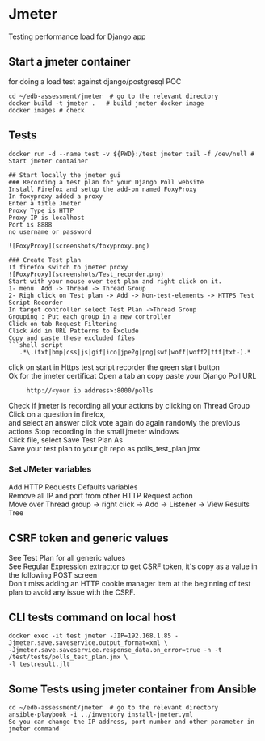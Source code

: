 # Jmeter
Testing performance load for Django app

## Start a jmeter container 
for doing a load test against django/postgresql POC 
```shell
cd ~/edb-assessment/jmeter  # go to the relevant directory
docker build -t jmeter .   # build jmeter docker image
docker images # check  
```

## Tests
```shell
docker run -d --name test -v ${PWD}:/test jmeter tail -f /dev/null # Start jmeter container

## Start locally the jmeter gui 
### Recording a test plan for your Django Poll website
Install Firefox and setup the add-on named FoxyProxy  
In foxyproxy added a proxy  
Enter a title Jmeter    
Proxy Type is HTTP  
Proxy IP is localhost    
Port is 8888  
no username or password

![FoxyProxy](screenshots/foxyproxy.png)

### Create Test plan
If firefox switch to jmeter proxy
![FoxyProxy](screenshots/Test_recorder.png)
Start with your mouse over test plan and right click on it.    
1- menu  Add -> Thread -> Thread Group  
2- Righ click on Test plan -> Add -> Non-test-elements -> HTTPS Test Script Recorder
In target controller select Test Plan ->Thread Group
Grouping : Put each group in a new controller
Click on tab Request Filtering  
Click Add in URL Patterns to Exclude   
Copy and paste these excluded files
```shell script
   .*\.(txt|bmp|css|js|gif|ico|jpe?g|png|swf|woff|woff2|ttf|txt-).*
``` 
click on start in Https test script recorder the green start button  
Ok for the jmeter certificat
Open a tab an copy paste your Django Poll URL
```shell script
     http://<your ip address>:8000/polls  
```
Check if jmeter is recording all your actions by clicking on Thread Group   
Click on a question in firefox,   
and select an answer 
click  vote again 
do again randowly the previous actions
Stop recording in the small jmeter windows  
Click file, select Save Test Plan As    
Save your test plan to your git repo  as polls_test_plan.jmx

### Set JMeter variables
Add HTTP Requests Defaults variables  
Remove all IP and port from other HTTP Request action  
Move over Thread group -> right click -> Add -> Listener -> View Results Tree  

## CSRF token and generic values  
See Test Plan for all generic values     
See Regular Expression extractor to get CSRF token, it's copy as a value in the following POST screen  
Don't miss adding an HTTP cookie manager item at the beginning of test plan to avoid any issue with the CSRF.

## CLI tests command on local host
```shell
docker exec -it test jmeter -JIP=192.168.1.85 -Jjmeter.save.saveservice.output_format=xml \
-Jjmeter.save.saveservice.response_data.on_error=true -n -t /test/tests/polls_test_plan.jmx \
-l testresult.jlt
```

## Some Tests using jmeter container from Ansible
```shell
cd ~/edb-assessment/jmeter  # go to the relevant directory
ansible-playbook -i ../inventory install-jmeter.yml 
So you can change the IP address, port number and other parameter in jmeter command 
```